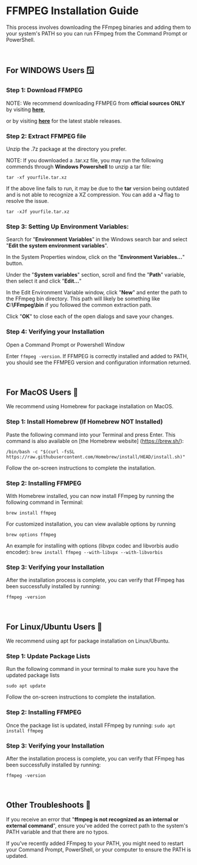 # FFMPEG Installation Guide

This process involves downloading the FFmpeg binaries and adding them to your system's PATH so you can run FFmpeg from the Command Prompt or PowerShell.

<br>

## For WINDOWS Users 🪟

### Step 1: Download FFMPEG
NOTE: We recommend downloading FFMPEG from **official sources ONLY** by visiting [**here**](https://ffmpeg.org/download.html#build-windows), <br>

or by visiting [**here**](https://github.com/BtbN/FFmpeg-Builds/releases) for the latest stable releases. 

### Step 2: Extract FFMPEG file
Unzip the .7z package at the directory you prefer. <br>

NOTE: If you downloaded a .tar.xz file, you may run the following commends through **Windows Powershell** to unzip a tar file: <br>

```tar -xf yourfile.tar.xz```<br>

If the above line fails to run, it may be due to the **tar** version being outdated and is not able to recognize a XZ compression. You can add a **-J** flag to resolve the issue. <br>

```tar -xJf yourfile.tar.xz```<br>

### Step 3: Setting Up Environment Variables:
Search for "**Environment Variables**" in the Windows search bar and select "**Edit the system environment variables**". <br>

In the System Properties window, click on the "**Environment Variables...**" button. <br>

Under the "**System variables**" section, scroll and find the "**Path**" variable, then select it and click "**Edit...**"

In the Edit Environment Variable window, click "**New**" and enter the path to the FFmpeg bin directory. This path will likely be something like __C:\FFmpeg\bin__ if you followed the common extraction path.

Click "**OK**" to close each of the open dialogs and save your changes.


### Step 4: Verifying your Installation
Open a Command Prompt or Powershell Window <br>

Enter `ffmpeg -version`. If FFMPEG is correctly installed and added to PATH, you should see the FFMPEG version and configuration information returned. <br>

<br>

## For MacOS Users 🍎

We recommend using Homebrew for package installation on MacOS. <br>

### Step 1: Install Homebrew (If Homebrew **NOT** Installed)
Paste the following command into your Terminal and press Enter. This command is also available on [the Homebrew website] (https://brew.sh/): <br>

```/bin/bash -c "$(curl -fsSL https://raw.githubusercontent.com/Homebrew/install/HEAD/install.sh)"``` <br>

Follow the on-screen instructions to complete the installation.<br>

### Step 2: Installing FFMPEG
With Homebrew installed, you can now install FFmpeg by running the following command in Terminal: <br>

```brew install ffmpeg```<br>

For customized installation, you can view available options by running

```brew options ffmpeg```<br>

An example for installing with options (libvpx codec and libvorbis audio encoder):
```brew install ffmpeg --with-libvpx --with-libvorbis```<br>

### Step 3: Verifying your Installation
After the installation process is complete, you can verify that FFmpeg has been successfully installed by running: <br>

```ffmpeg -version``` <br>

<br>

## For Linux/Ubuntu Users 🐧

We recommend using apt for package installation on Linux/Ubuntu. <br>

### Step 1: Update Package Lists
Run the following command in your terminal to make sure you have the updated package lists<br>

```sudo apt update``` <br>

Follow the on-screen instructions to complete the installation.<br>

### Step 2: Installing FFMPEG
Once the package list is updated, install FFmpeg by running:
```sudo apt install ffmpeg```<br>

### Step 3: Verifying your Installation
After the installation process is complete, you can verify that FFmpeg has been successfully installed by running: <br>

```ffmpeg -version``` <br>

<br>

## Other Troubleshoots 🛟
If you receive an error that "**ffmpeg is not recognized as an internal or external command**", ensure you've added the correct path to the system's PATH variable and that there are no typos. <br>

If you've recently added FFmpeg to your PATH, you might need to restart your Command Prompt, PowerShell, or your computer to ensure the PATH is updated. <br>